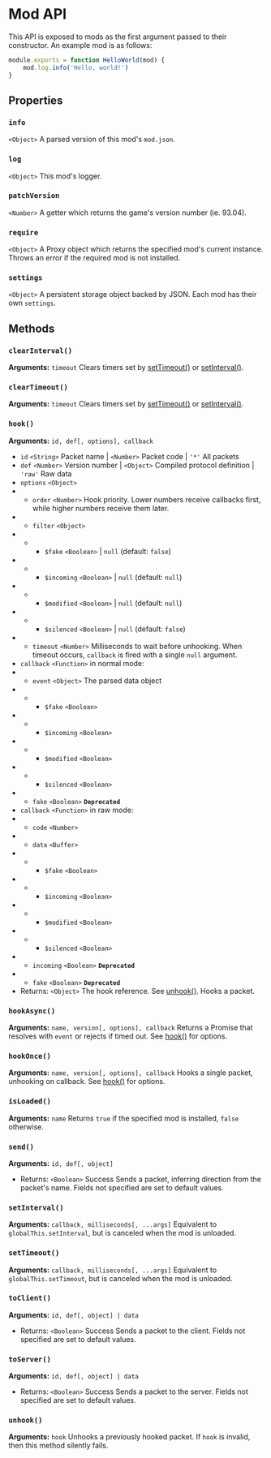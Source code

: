 # Mod API
This API is exposed to mods as the first argument passed to their constructor. An example mod is as follows:
```js
module.exports = function HelloWorld(mod) {
	mod.log.info('Hello, world!')
}
```
## Properties
### `info`
`<Object>` A parsed version of this mod's `mod.json`.
### `log`
`<Object>` This mod's logger.
### `patchVersion`
`<Number>` A getter which returns the game's version number (ie. 93.04).
### `require`
`<Object>` A Proxy object which returns the specified mod's current instance. Throws an error if the required mod is not installed.
### `settings`
`<Object>` A persistent storage object backed by JSON. Each mod has their own `settings`.
## Methods
### `clearInterval()`
**Arguments:** `timeout`
Clears timers set by [setTimeout()](#setTimeout) or [setInterval()](#setInterval).
### `clearTimeout()`
**Arguments:** `timeout`
Clears timers set by [setTimeout()](#setTimeout) or [setInterval()](#setInterval).
### `hook()`
**Arguments:** `id, def[, options], callback`
* `id` `<String>` Packet name | `<Number>` Packet code | `'*'` All packets
* `def` `<Number>` Version number | `<Object>` Compiled protocol definition | `'raw'` Raw data
* `options` `<Object>`
* * `order` `<Number>` Hook priority. Lower numbers receive callbacks first, while higher numbers receive them later.
* * `filter` `<Object>`
* * * `$fake` `<Boolean>` | `null` (default: `false`)
* * * `$incoming` `<Boolean>` | `null` (default: `null`)
* * * `$modified` `<Boolean>` | `null` (default: `null`)
* * * `$silenced` `<Boolean>` | `null` (default: `false`)
* * `timeout` `<Number>` Milliseconds to wait before unhooking. When timeout occurs, `callback` is fired with a single `null` argument.
* `callback` `<Function>` in normal mode:
* * `event` `<Object>` The parsed data object
* * * `$fake` `<Boolean>`
* * * `$incoming` `<Boolean>`
* * * `$modified` `<Boolean>`
* * * `$silenced` `<Boolean>`
* * `fake` `<Boolean>` **`Deprecated`**
* `callback` `<Function>` in raw mode:
* * `code` `<Number>`
* * `data` `<Buffer>`
* * * `$fake` `<Boolean>`
* * * `$incoming` `<Boolean>`
* * * `$modified` `<Boolean>`
* * * `$silenced` `<Boolean>`
* * `incoming` `<Boolean>` **`Deprecated`**
* * `fake` `<Boolean>` **`Deprecated`**
* Returns: `<Object>` The hook reference. See [unhook()](#unhook).
Hooks a packet.
### `hookAsync()`
**Arguments:** `name, version[, options], callback`
Returns a Promise that resolves with `event` or rejects if timed out. See [hook()](#hook) for options.
### `hookOnce()`
**Arguments:** `name, version[, options], callback`
Hooks a single packet, unhooking on callback. See [hook()](#hook) for options.
### `isLoaded()`
**Arguments:** `name`
Returns `true` if the specified mod is installed, `false` otherwise.
### `send()`
**Arguments:** `id, def[, object]`
* Returns: `<Boolean>` Success
Sends a packet, inferring direction from the packet's name. Fields not specified are set to default values.
### `setInterval()`
**Arguments:** `callback, milliseconds[, ...args]`
Equivalent to `globalThis.setInterval`, but is canceled when the mod is unloaded.
### `setTimeout()`
**Arguments:** `callback, milliseconds[, ...args]`
Equivalent to `globalThis.setTimeout`, but is canceled when the mod is unloaded.
### `toClient()`
**Arguments:** `id, def[, object] | data`
* Returns: `<Boolean>` Success
Sends a packet to the client. Fields not specified are set to default values.
### `toServer()`
**Arguments:** `id, def[, object] | data`
* Returns: `<Boolean>` Success
Sends a packet to the server. Fields not specified are set to default values.
### `unhook()`
**Arguments:** `hook`
Unhooks a previously hooked packet. If `hook` is invalid, then this method silently fails.
